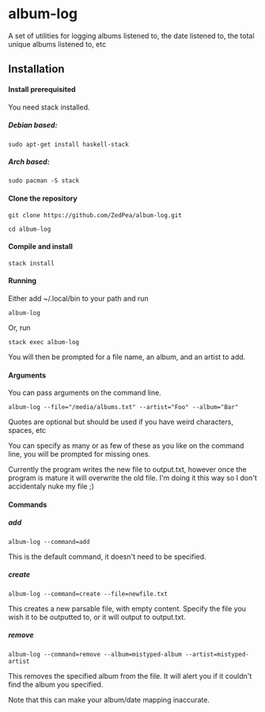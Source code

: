 # album-log
A set of utilities for logging albums listened to, the date listened to, the total unique albums listened to, etc

## Installation

#### Install prerequisited
You need stack installed.

##### Debian based:
`sudo apt-get install haskell-stack`

##### Arch based:
`sudo pacman -S stack`

#### Clone the repository

`git clone https://github.com/ZedPea/album-log.git`

`cd album-log`

#### Compile and install

`stack install`

#### Running

Either add ~/.local/bin to your path and run 

`album-log`

Or, run

`stack exec album-log`

You will then be prompted for a file name, an album, and an artist to add.

#### Arguments

You can pass arguments on the command line.

`album-log --file="/media/albums.txt" --artist="Foo" --album="Bar"`

Quotes are optional but should be used if you have weird characters, spaces, etc

You can specify as many or as few of these as you like on the command line, you will be prompted for missing ones.

Currently the program writes the new file to output.txt, however once the program is mature it will overwrite the old file. 
I'm doing it this way so I don't accidentaly nuke my file ;)

#### Commands

##### add
`album-log --command=add`

This is the default command, it doesn't need to be specified.

##### create
`album-log --command=create --file=newfile.txt`

This creates a new parsable file, with empty content. Specify the file you wish it to be outputted to, or it will output to output.txt.

##### remove
`album-log --command=remove --album=mistyped-album --artist=mistyped-artist`

This removes the specified album from the file. It will alert you if it couldn't find the album you specified.

Note that this can make your album/date mapping inaccurate. 
